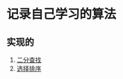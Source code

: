 # 记录自己学习的算法
## 实现的
1. [二分查找](https://github.com/zhangdongpo/LearnAlgorithm/blob/master/BinarySearch.md)
2. [选择排序](https://github.com/zhangdongpo/LearnAlgorithm/blob/master/SelectionSort.md)

